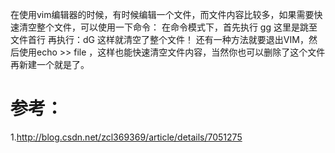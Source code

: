 在使用vim编辑器的时候，有时候编辑一个文件，而文件内容比较多，如果需要快速清空整个文件，可以使用一下命令： 在命令模式下，首先执行  gg 这里是跳至文件首行 再执行：dG 这样就清空了整个文件！ 还有一种方法就要退出VIM，然后使用echo >> file ，这样也能快速清空文件内容，当然你也可以删除了这个文件再新建一个就是了。

# 参考：

1.http://blog.csdn.net/zcl369369/article/details/7051275